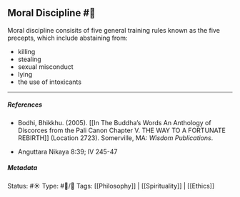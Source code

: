 ## Moral Discipline #🧠 

Moral discipline consisits of five general training rules known as the five precepts, which include abstaining from:

- killing
- stealing
- sexual misconduct
- lying
- the use of intoxicants

___

##### References

- Bodhi, Bhikkhu. (2005). [[In The Buddha’s Words An Anthology of Discorces from the Pali Canon Chapter V. THE WAY TO A FORTUNATE REBIRTH]] (Location 2723). Somerville, MA: _Wisdom Publications_.

- Anguttara Nikaya 8:39; IV 245-47

##### Metadata
Status:  #☀️ 
Type: #🔵/🔵 
Tags: [[Philosophy]] | [[Spirituality]] | [[Ethics]]